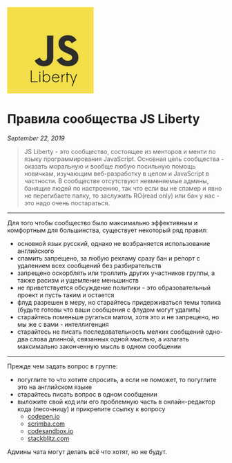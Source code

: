 <img src="/logo.jpg" width="200" />

# Правила сообщества JS Liberty

_September 22, 2019_

> JS Liberty - это сообщество, состоящее из менторов и менти по языку программирования JavaScript. Основная цель сообщества - оказать моральную и вообще любую посильную помощь новичкам, изучающим веб-разработку в целом и JavaScript в частности. В сообществе отсутствуют невменяемые админы, банящие людей по настроению, так что если вы не спамер и явно не перегибаете палку, то заслужить RO(read only) или бан у нас - это надо очень постараться.

---

Для того чтобы сообщество было максимально эффективным и комфортным для большинства, существует некоторый ряд правил:

- основной язык русский, однако не возбраняется использование английского
- спамить запрещено, за любую рекламу сразу бан и репорт с удалением всех сообщений без разбирательств
- запрещено оскорблять или троллить других участников группы, а также расизм и ущемление меньшинств
- не приветствуется обсуждение политики - это образовательный проект и пусть таким и остается
- флуд разрешен в меру, но старайтесь придерживаться темы топика (будьте готовы что ваши сообщения с флудом могут удалить)
- старайтесь поменьше ругаться матом, хотя это и не запрещено, но мы же с вами - интеллигенция
- старайтесь не писать последовательность мелких сообщений одно-два слова длинной, связанных одной мыслью, а излагать максимально законченную мысль в одном сообщении

---

Прежде чем задать вопрос в группе:

- погуглите то что хотите спросить, а если не поможет, то погуглите это на английском языке
- старайтесь писать вопрос в одном сообщении
- выложите свой код или его проблемную часть в онлайн-редактор кода (песочницу) и прикрепите ссылку к вопросу
  - [codepen.io](https://codepen.io/pen)
  - [scrimba.com](https://scrimba.com)
  - [codesandbox.io](https://codesandbox.io)
  - [stackblitz.com](https://stackblitz.com/)

Админы чата могут делать всё что хотят, но не будут.
